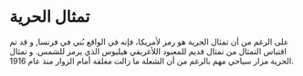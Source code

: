 # تمثال الحرية

على الرغم من أن تمثال الحرية هو رمز لأمريكا، فإنه في الواقع بُني في فرنسا, و قد
تم اقتباس التمثال من تمثال قديم للمعبود اللأغريقي هيليوس الذي يرمز للشمس. و
تمثال الحرية مزار سياحي مهم بالرغم من أن الشعلة ما زالت مغلقة أمام الزوار منذ
عام 1916.

